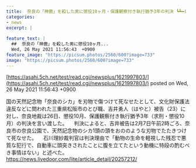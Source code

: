 ```yaml
---
title:  奈良の「神鹿」を殺した男に懲役10ヶ月・保護観察付き執行猶予3年の判決 ┗┻━(　・`ω・´)┻┛  
categories:
- news
excerpt: |
  
feature_text: |
  ##  奈良の「神鹿」を殺した男に懲役10ヶ月...
  Wed, 26 May 2021 11:56:43  +0900
feature_image: "https://picsum.photos/2560/600?image=733"
image: "https://picsum.photos/2560/600?image=733"
---
```


[https://asahi.5ch.net/test/read.cgi/newsplus/1621997803/](https://asahi.5ch.net/test/read.cgi/newsplus/1621997803/)
posted on Wed, 26 May 2021 11:56:43  +0900

<!--more-->

国の天然記念物「奈良のシカ」を刃物で傷つけて死なせたとして、文化財保護法違反などに問われた三重県松阪市のとび職、吉井勇人（はやと）被告（23）に対し、奈良地裁は26日、懲役10月、保護観察付き執行猶予3年（求刑・懲役10月）の判決を言い渡した。 　判決によると、吉井被告は2月7日午前2時ごろ、奈良市の奈良公園で、天然記念物のシカ1頭の頭をおののような刃物でたたきつけて死なせた。 　石川理紗裁判官は判決理由で「動物の生命を軽視した残忍で悪質な犯行で、自動車に頭突きされたことに腹を立てたという動機に特段の酌むべき事情はない」と述べた。 https://news.livedoor.com/lite/article_detail/20257212/
